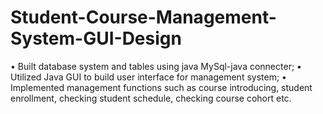 # Student-Course-Management-System-GUI-Design
• Built database system and tables using java MySql-java connecter; • Utilized Java GUI to build user interface for management system; • Implemented management functions such as course introducing, student enrollment, checking student schedule, checking course cohort etc.
